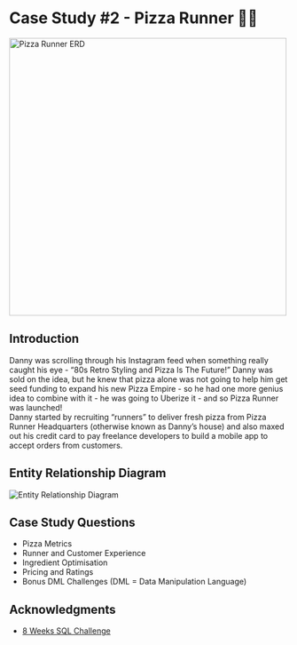 # Case Study #2 - Pizza Runner 🍕🚚

<img src="https://8weeksqlchallenge.com/images/case-study-designs/2.png" width="500" alt="Pizza Runner ERD">

## Introduction

Danny was scrolling through his Instagram feed when something really caught his eye - “80s Retro Styling and Pizza Is The Future!” Danny was sold on the idea, but he knew that pizza alone was not going to help him get seed funding to expand his new Pizza Empire - so he had one more genius idea to combine with it - he was going to Uberize it - and so Pizza Runner was launched!  
Danny started by recruiting “runners” to deliver fresh pizza from Pizza Runner Headquarters (otherwise known as Danny’s house) and also maxed out his credit card to pay freelance developers to build a mobile app to accept orders from customers.

## Entity Relationship Diagram
![Entity Relationship Diagram](https://raw.githubusercontent.com/Maitri3880/SQL-Case-Studies/images/erd-diagram.png)

## Case Study Questions
- Pizza Metrics
- Runner and Customer Experience
- Ingredient Optimisation
- Pricing and Ratings
- Bonus DML Challenges (DML = Data Manipulation Language)

## Acknowledgments
- [8 Weeks SQL Challenge](https://8weeksqlchallenge.com/)
